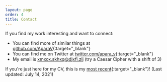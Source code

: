 ```yaml
---
layout: page
order: 4
title: Contact
---
```


If you find my work interesting and want to connect:

* You can find more of similar things at [github.com/AparaV](http://github.com/AparaV){:target="_blank"}
* You can find me on Twitter at [twitter.com/apara_v](http://twitter.com/apara_v){:target="_blank"}
* My email is xmxox.skhxq@djxfi.zlj (try a Caesar Cipher with a shift of 3)

If you're just here for my CV, this is my [most recent](/assets/pdf/curriculum_vitae.pdf){:target="_blank"}! (Last updated: July 14, 2021)
